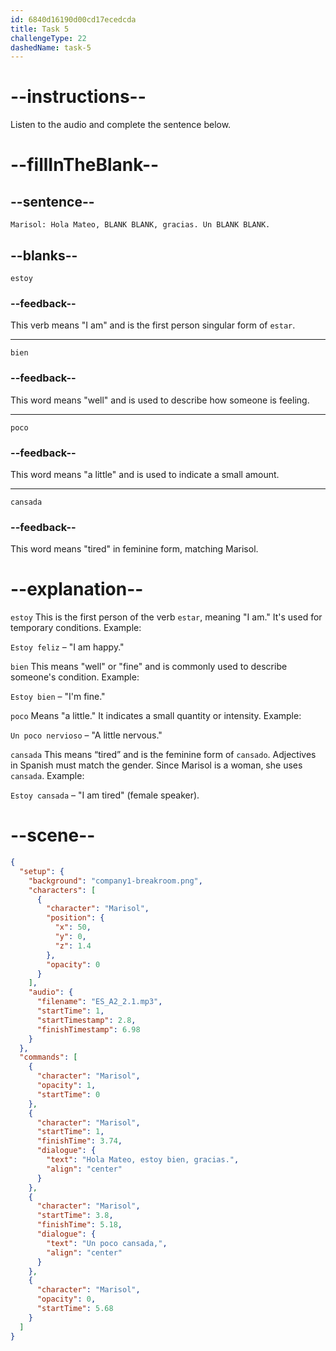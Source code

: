 ```yaml
---
id: 6840d16190d00cd17ecedcda
title: Task 5
challengeType: 22
dashedName: task-5
---
```


<!-- (Audio) Marisol: Hola Mateo, estoy bien, gracias. Un poco cansada. -->

# --instructions--

Listen to the audio and complete the sentence below.

# --fillInTheBlank--

## --sentence--

`Marisol: Hola Mateo, BLANK BLANK, gracias. Un BLANK BLANK.`

## --blanks--

`estoy`

### --feedback--

This verb means "I am" and is the first person singular form of `estar`.

---

`bien`

### --feedback--

This word means "well" and is used to describe how someone is feeling.

---

`poco`

### --feedback--

This word means "a little" and is used to indicate a small amount.

---

`cansada`

### --feedback--

This word means "tired" in feminine form, matching Marisol.

# --explanation--

`estoy` This is the first person of the verb `estar`, meaning "I am." It's used for temporary conditions. Example:

`Estoy feliz` – "I am happy."

`bien` This means "well" or "fine" and is commonly used to describe someone's condition. Example:

`Estoy bien` – "I'm fine."

`poco` Means "a little." It indicates a small quantity or intensity. Example:

`Un poco nervioso` – "A little nervous."

`cansada` This means “tired” and is the feminine form of `cansado`. Adjectives in Spanish must match the gender. Since Marisol is a woman, she uses `cansada`. Example:

`Estoy cansada` – "I am tired" (female speaker).

# --scene--

```json
{
  "setup": {
    "background": "company1-breakroom.png",
    "characters": [
      {
        "character": "Marisol",
        "position": {
          "x": 50,
          "y": 0,
          "z": 1.4
        },
        "opacity": 0
      }
    ],
    "audio": {
      "filename": "ES_A2_2.1.mp3",
      "startTime": 1,
      "startTimestamp": 2.8,
      "finishTimestamp": 6.98
    }
  },
  "commands": [
    {
      "character": "Marisol",
      "opacity": 1,
      "startTime": 0
    },
    {
      "character": "Marisol",
      "startTime": 1,
      "finishTime": 3.74,
      "dialogue": {
        "text": "Hola Mateo, estoy bien, gracias.",
        "align": "center"
      }
    },
    {
      "character": "Marisol",
      "startTime": 3.8,
      "finishTime": 5.18,
      "dialogue": {
        "text": "Un poco cansada,",
        "align": "center"
      }
    },
    {
      "character": "Marisol",
      "opacity": 0,
      "startTime": 5.68
    }
  ]
}
```

